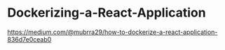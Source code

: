 # Dockerizing-a-React-Application
https://medium.com/@mubrra29/how-to-dockerize-a-react-application-836d7e0ceab0
